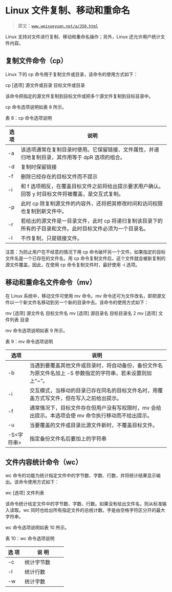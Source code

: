# Linux 文件复制、移动和重命名

> 原文：[`www.weixueyuan.net/a/350.html`](http://www.weixueyuan.net/a/350.html)

Linux 支持对文件进行复制、移动和重命名操作；另外，Linux 还允许用户统计文件内容。

## 复制文件命令（cp）

Linux 下的 cp 命令用于复制文件或目录，该命令的使用方式如下：

cp [选项] 源文件或目录 目标文件或目录

该命令把指定的源文件复制到目标文件或把多个源文件复制到目标目录中。

cp 命令选项说明如表 8 所示。

表 8：cp 命令选项说明

| 选项 | 说明 |
| --- | --- |
| -a | 该选项通常在复制目录时使用。它保留链接、文件属性，并递归地复制目录，其作用等于 dpR 选项的组合。 |
| -d | 复制时保留链接 |
| -f | 删除已经存在的目标文件而不提示 |
| -i | 和 f 选项相反，在覆盖目标文件之前将给出提示要求用户确认。回答 y 时目标文件将被覆盖，是交互式复制。 |
| -p | 此时 cp 除复制源文件的内容外，还将把其修改时间和访问权限也复制到新文件中。 |
| -r | 若给出的源文件是一目录文件，此时 cp 将递归复制该目录下的所有的子目录和文件。此时目标文件必须为一个目录名。 |
| -l | 不作复制，只是链接文件。 |

注意：为防止用户在不经意的情况下用 cp 命令破坏另一个文件，如果指定的目标文件名是一个已存在的文件名，用 cp 命令复制文件后，这个文件就会被新复制的源文件覆盖，因此，在使用 cp 命令复制文件时，最好使用 -i 选项。

## 移动和重命名文件命令（mv）

在 Linux 系统中，移动文件可使用 mv 命令。mv 命令还可为文件改名，即把源文件以一个新文件名移动到另一个新的目录中去。该命令的使用方式如下：

mv [选项] 源文件名 目标文件名
mv [选项] 源目录名 目标目录名 2
mv [选项] 文件列表 目录

mv 命令选项说明如表 9 所示。

表 9：mv 命令选项说明

| 选项 | 说明 |
| --- | --- |
| -b | 当遇到要覆盖其他文件或目录时，将自动备份，备份文件名为原文件名加上 -S 参数指定的字符串，若未设置则加上“~”。 |
| -i | 交互模式，当移动的目录已存在同名的目标文件名时，用覆盖方式写文件，但在写入之前给出提示。 |
| -f | 通常情况下，目标文件存在但用户没有写权限时，mv 会给出提示。本选项会使 mv 命令执行移动而不给出提示。 |
| -u | 当要覆盖的文件或目录比源文件新时，不覆盖目标文件。 |
| -S<字符串> | 指定备份文件名后要加上的字符串 |

## 文件内容统计命令（wc）

wc 命令的功能为统计指定文件中的字节数、字数、行数，并将统计结果显示输出。该命令使用方式如下：

wc [选项] 文件列表

该命令统计给定文件中的字节数、字数、行数。如果没有给出文件名，则从标准输入读取。wc 同时也给出所有指定文件的总统计数。字是由空格字符区分开的最大字符串。

wc 命令选项说明如表 10 所示。

表 10：wc 命令选项说明

| 选 项 | 说 明 |
| --- | --- |
| -c | 统计字节数         |
| -l | 统计行数 |
| -w | 统计字数 |